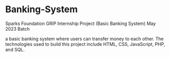 # Banking-System
Sparks Foundation GRIP Internship Project (Basic Banking System) May 2023 Batch 

a basic banking system where users can transfer money to each other. 
The technologies used to build this project include HTML, CSS, JavaScript, PHP, and SQL.
